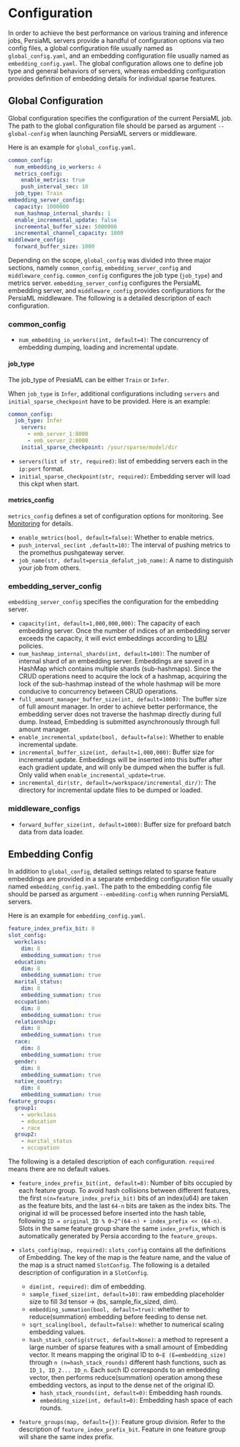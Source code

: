 Configuration
======

In order to achieve the best performance on various training and inference jobs, PersiaML servers provide a handful of configuration options via two config files, a global configuration file usually named as `global_config.yaml`, and an embedding configuration file usually named as `embedding_config.yaml`. The global configuration allows one to define job type and general behaviors of servers, whereas embedding configuration provides definition of embedding details for individual sparse features.



## Global Configuration

Global configuration specifies the configuration of the current PersiaML job. The path to the global configuration file should be parsed as argument `--global-config` when launching PersiaML servers or middleware.

Here is an example for `global_config.yaml`.

```yaml
common_config:
  num_embedding_io_workers: 4
  metrics_config:
    enable_metrics: true
    push_interval_sec: 10
  job_type: Train
embedding_server_config:
  capacity: 1000000
  num_hashmap_internal_shards: 1
  enable_incremental_update: false
  incremental_buffer_size: 5000000
  incremental_channel_capacity: 1000
middleware_config:
  forward_buffer_size: 1000
```

Depending on the scope, `global_config` was divided into three major sections, namely `common_config`, `embedding_server_config` and `middleware_config`. `common_config` configures the job type (`job_type`) and metrics server. `embedding_server_config` configures the PersiaML embedding server, and `middleware_config` provides configurations for the PersiaML middleware. The following is a detailed description of each configuration.

### common_config

* `num_embedding_io_workers(int, default=4)`: The concurrency of embedding dumping, loading and incremental update.

#### job_type

The job_type of PresiaML can be either `Train` or `Infer`.

When `job_type` is `Infer`, additional configurations including `servers` and `initial_sparse_checkpoint` have to be provided. Here is an example:

```yaml
common_config:
  job_type: Infer
    servers:
      - emb_server_1:8000
      - emb_server_2:8000
    initial_sparse_checkpoint: /your/sparse/model/dir
```

* `servers(list of str, required)`: list of embedding servers each in the `ip:port` format.
* `initial_sparse_checkpoint(str, required)`: Embedding server will load this ckpt when start.


#### metrics_config
`metrics_config` defines a set of configuration options for monitoring. See [Monitoring](../monitoring/index.md) for details.


* `enable_metrics(bool, default=false)`: Whether to enable metrics.
* `push_interval_sec(int ,default=10)`: The interval of pushing metrics to the promethus pushgateway server.
* `job_name(str, default=persia_defalut_job_name)`: A name to distinguish your job from others.


### embedding_server_config
`embedding_server_config` specifies the configuration for the embedding server.
* `capacity(int, default=1,000,000,000)`: The capacity of each embedding server. Once the number of indices of an embedding server exceeds the capacity, it will evict embeddings according to [LRU](https://en.wikipedia.org/wiki/Cache_replacement_policies#Least_recently_used_(LRU)) policies.
* `num_hashmap_internal_shards(int, default=100)`: The number of internal shard of an embedding server. Embeddings are saved in a HashMap which contains multiple shards (sub-hashmaps). Since the CRUD operations need to acquire the lock of a hashmap, acquiring the lock of the sub-hashmap instead of the whole hashmap will be more conducive to concurrency between CRUD operations.
* `full_amount_manager_buffer_size(int, default=1000)`: The buffer size of full amount manager. In order to achieve better performance, the embedding server does not traverse the hashmap directly during full dump. Instead, Embedding is submitted asynchronously through full amount manager.
* `enable_incremental_update(bool, default=false)`: Whether to enable incremental update.
* `incremental_buffer_size(int, default=1,000,000)`: Buffer size for incremental update. Embeddings will be inserted into this buffer after each gradient update, and will only be dumped when the buffer is full. Only valid when `enable_incremental_update=true`.
* `incremental_dir(str, default=/workspace/incremental_dir/)`: The directory for incremental update files to be dumped or loaded.

### middleware_configs

* `forward_buffer_size(int, default=1000)`: Buffer size for prefoard batch data from data loader.

## Embedding Config

In addition to `global_config`, detailed settings related to sparse feature embeddings are provided in a separate embedding configuration file usually named `embedding_config.yaml`. The path to the embedding config file should be parsed as argument `--embedding-config` when running PersiaML servers.

Here is an example for `embedding_config.yaml`.

```yaml
feature_index_prefix_bit: 8
slot_config:
  workclass:
    dim: 8
    embedding_summation: true
  education:
    dim: 8
    embedding_summation: true
  marital_status:
    dim: 8
    embedding_summation: true
  occupation:
    dim: 8
    embedding_summation: true
  relationship:
    dim: 8
    embedding_summation: true
  race:
    dim: 8
    embedding_summation: true
  gender:
    dim: 8
    embedding_summation: true
  native_country:
    dim: 8
    embedding_summation: true
feature_groups:
  group1:
    - workclass
    - education
    - race
  group2:
    - marital_status
    - occupation

```

The following is a detailed description of each configuration. `required` means there are no default values.

 * `feature_index_prefix_bit(int, default=8)`: Number of bits occupied by each feature group. To avoid hash collisions between different features, the first `n(n=feature_index_prefix_bit)` bits of an index(u64) are taken as the feature bits, and the last `64-n` bits are taken as the index bits. The original id will be processed before inserted into the hash table, following `ID = original_ID % 0~2^(64-n) + index_prefix << (64-n)`. Slots in the same feature group share the same `index_prefix`, which is automatically generated by Persia according to the `feature_groups`.

 * `slots_config(map, required)`: `slots_config` contains all the definitions of Embedding. The key of the map is the feature name, and the value of the map is a struct named `SlotConfig`. The following is a detailed description of configuration in a `SlotConfig`.
    * `dim(int, required)`: dim of embedding.
    * `sample_fixed_size(int, default=10)`: raw embedding placeholder size to fill 3d tensor -> (bs, sample_fix_sized, dim).
    * `embedding_summation(bool, default=true)`: whether to reduce(summation) embedding before feeding to dense net.
    * `sqrt_scaling(bool, default=false)`: whether to numerical scaling embedding values.
    * `hash_stack_config(struct, default=None)`: a method to represent a large number of sparse features with a small amount of Embedding vector. It means mapping the original ID to `0~E (E=embedding_size)` through `n (n=hash_stack_rounds)` different hash functions, such as `ID_1, ID_2... ID_n`. Each such ID corresponds to an embedding vector, then performs reduce(summation) operation among these embedding vectors, as input to the dense net of the original ID.
       * `hash_stack_rounds(int, default=0)`: Embedding hash rounds.
       * `embedding_size(int, default=0)`: Embedding hash space of each rounds.

* `feature_groups(map, default={})`: Feature group division. Refer to the description of `feature_index_prefix_bit`. Feature in one feature group will share the same index prefix.
